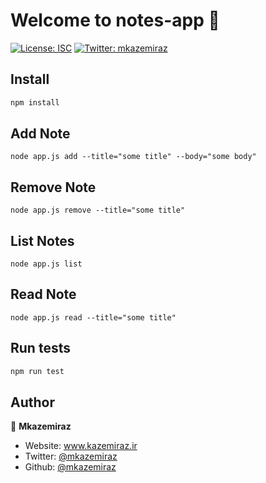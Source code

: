 # Welcome to notes-app 👋
[![License: ISC](https://img.shields.io/badge/License-ISC-yellow.svg)](#)
[![Twitter: mkazemiraz](https://img.shields.io/twitter/follow/mkazemiraz.svg?style=social)](https://twitter.com/mkazemiraz)

## Install

```sh
npm install
```

## Add Note

```
node app.js add --title="some title" --body="some body"
```

## Remove Note

```
node app.js remove --title="some title"
```

## List Notes

```
node app.js list
```

## Read Note

```
node app.js read --title="some title"
```

## Run tests

```sh
npm run test
```

## Author

👤 **Mkazemiraz**

* Website: www.kazemiraz.ir
* Twitter: [@mkazemiraz](https://twitter.com/mkazemiraz)
* Github: [@mkazemiraz](https://github.com/mkazemiraz)
